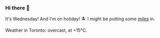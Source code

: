 ### Hi there :wave:

It's Wednesday! And I'm on holiday! :desert_island: I might be putting some [miles](https://www.strava.com/athletes/889963) in.

Weather in Toronto: overcast, at +15°C.
